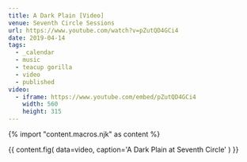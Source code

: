 ```yaml
---
title: A Dark Plain [Video]
venue: Seventh Circle Sessions
url: https://www.youtube.com/watch?v=pZutQD4GCi4
date: 2019-04-14
tags:
  - _calendar
  - music
  - teacup gorilla
  - video
  - published
video:
  - iframe: https://www.youtube.com/embed/pZutQD4GCi4
    width: 560
    height: 315
---
```


{% import "content.macros.njk" as content %}

{{ content.fig(
  data=video,
  caption='A Dark Plain at Seventh Circle'
) }}
